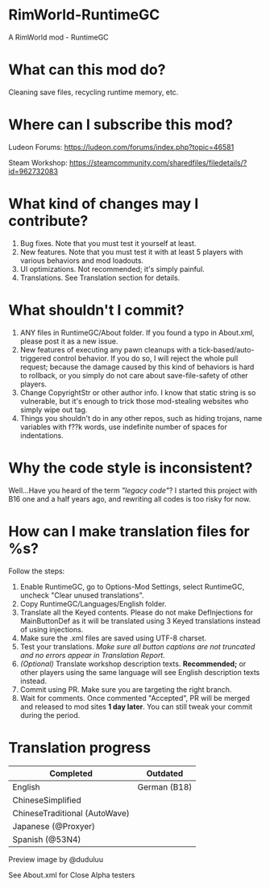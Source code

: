 # RimWorld-RuntimeGC
A RimWorld mod - RuntimeGC

# What can this mod do?
Cleaning save files, recycling runtime memory, etc.

# Where can I subscribe this mod?
Ludeon Forums: https://ludeon.com/forums/index.php?topic=46581

Steam Workshop: https://steamcommunity.com/sharedfiles/filedetails/?id=962732083

# What kind of changes may I contribute?
1. Bug fixes. Note that you must test it yourself at least.
2. New features. Note that you must test it with at least 5 players with various behaviors and mod loadouts.
3. UI optimizations. Not recommended; it's simply painful.
4. Translations. See Translation section for details.

# What shouldn't I commit?
1. ANY files in RuntimeGC/About folder. If you found a typo in About.xml, please post it as a new issue.
2. New features of executing any pawn cleanups with a tick-based/auto-triggered control behavior. If you do so, I will reject the whole pull request; because the damage caused by this kind of behaviors is hard to rollback, or you simply do not care about save-file-safety of other players.
3. Change CopyrightStr or other author info. I know that static string is so vulnerable, but it's enough to trick those mod-stealing websites who simply wipe out <author /> tag.
4. Things you shouldn't do in any other repos, such as hiding trojans, name variables with f??k words, use indefinite number of spaces for indentations.

# Why the code style is inconsistent?
Well...Have you heard of the term *"legacy code"*? I started this project with B16 one and a half years ago, and rewriting all codes is too risky for now.

# How can I make translation files for %s?
Follow the steps:
1. Enable RuntimeGC, go to Options-Mod Settings, select RuntimeGC, uncheck "Clear unused translations".
2. Copy RuntimeGC/Languages/English folder.
3. Translate all the Keyed contents. Please do not make DefInjections for MainButtonDef as it will be translated using 3 Keyed translations instead of using injections.
4. Make sure the .xml files are saved using UTF-8 charset.
5. Test your translations. *Make sure all button captions are not truncated and no errors appear in Translation Report.*
6. *(Optional)* Translate workshop description texts. **Recommended;** or other players using the same language will see English description texts instead.
7. Commit using PR. Make sure you are targeting the right branch.
8. Wait for comments. Once commented "Accepted", PR will be merged and released to mod sites **1 day later**. You can still tweak your commit during the period.

# Translation progress
Completed|Outdated
---------|--------
English|German (B18)
ChineseSimplified|
ChineseTraditional (AutoWave)|
Japanese (@Proxyer)|
Spanish (@53N4)|

 
 
 
Preview image by @duduluu

See About.xml for Close Alpha testers
